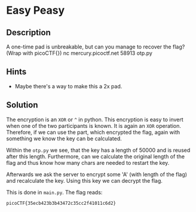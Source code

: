# Easy Peasy

## Description
A one-time pad is unbreakable, but can you manage to recover the flag? (Wrap with picoCTF{}) nc mercury.picoctf.net 58913 otp.py

## Hints
- Maybe there's a way to make this a 2x pad.

## Solution
The encryption is an `XOR` or `^` in python. 
This encryption is easy to invert when one of the two participants is known. 
It is again an `XOR` operation.
Therefore, if we can use the part, which encrypted the flag, again with something we 
know the key can be calculated.

Within the `otp.py` we see, that the key has a length of 50000 and is reused after this length.
Furthermore, can we calculate the original length of the flag and thus know how many chars are needed to restart the key.

Afterwards we ask the server to encrypt some 'A' (with length of the flag) and recalculate the key.
Using this key we can decrypt the flag.

This is done in `main.py`.
The flag reads:

```picoCTF{35ecb423b3b43472c35cc2f41011c6d2}```